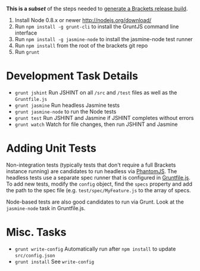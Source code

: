 **This is a _subset_** of the steps needed to [generate a Brackets release build](https://github.com/adobe/brackets/wiki/Building-Brackets-Releases).


1. Install Node 0.8.x or newer http://nodejs.org/download/
2. Run ``npm install -g grunt-cli`` to install the GruntJS command line interface
3. Run ``npm install -g jasmine-node`` to install the jasmine-node test runner
4. Run ``npm install`` from the root of the brackets git repo
5. Run ``grunt``

# Development Task Details

* ``grunt jshint`` Run JSHINT on all ``/src`` and ``/test`` files as well as the ``Gruntfile.js``
* ``grunt jasmine`` Run headless Jasmine tests
* ``grunt jasmine-node`` to run the Node tests
* ``grunt test`` Run JSHINT and Jasmine if JSHINT completes without errors
* ``grunt watch`` Watch for file changes, then run JSHINT and Jasmine

# Adding Unit Tests

Non-integration tests (typically tests that don't require a full Brackets instance running) are candidates to run headless via [PhantomJS](http://phantomjs.org). The headless tests use a separate spec runner that is configured in [Gruntfile.js](https://github.com/adobe/brackets/blob/master/Gruntfile.js). To add new tests, modify the ``config`` object, find the ``specs`` property and add the path to the spec file (e.g. ``test/spec/MyFeature.js`` to the array of specs.

Node-based tests are also good candidates to run via Grunt. Look at the `jasmine-node` task in Gruntfile.js.

# Misc. Tasks

* ``grunt write-config`` Automatically run after ``npm install`` to update ``src/config.json``
* ``grunt install`` See ``write-config``